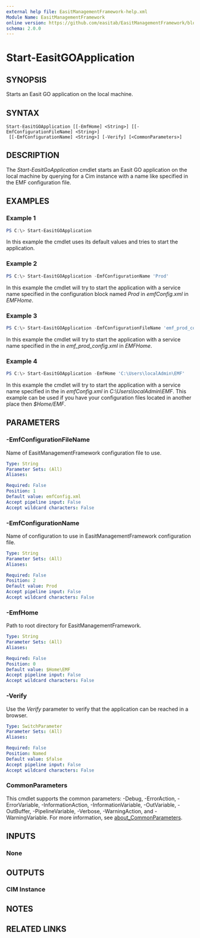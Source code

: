 ```yaml
---
external help file: EasitManagementFramework-help.xml
Module Name: EasitManagementFramework
online version: https://github.com/easitab/EasitManagementFramework/blob/development/docs/v1/Start-EasitGOApplication.md
schema: 2.0.0
---
```


# Start-EasitGOApplication

## SYNOPSIS

Starts an Easit GO application on the local machine.

## SYNTAX

```
Start-EasitGOApplication [[-EmfHome] <String>] [[-EmfConfigurationFileName] <String>]
 [[-EmfConfigurationName] <String>] [-Verify] [<CommonParameters>]
```

## DESCRIPTION

The *Start-EasitGoApplication* cmdlet starts an Easit GO application on the local machine by querying for a Cim instance with a name like specified in the EMF configuration file.

## EXAMPLES

### Example 1

```powershell
PS C:\> Start-EasitGOApplication
```

In this example the cmdlet uses its default values and tries to start the application.

### Example 2

```powershell
PS C:\> Start-EasitGOApplication -EmfConfigurationName 'Prod'
```

In this example the cmdlet will try to start the application with a service name specified in the configuration block named *Prod* in *emfConfig.xml* in *EMFHome*.

### Example 3

```powershell
PS C:\> Start-EasitGOApplication -EmfConfigurationFileName 'emf_prod_config.xml'
```

In this example the cmdlet will try to start the application with a service name specified in the in *emf_prod_config.xml* in *EMFHome*.

### Example 4

```powershell
PS C:\> Start-EasitGOApplication -EmfHome 'C:\Users\localAdmin\EMF'
```

In this example the cmdlet will try to start the application with a service name specified in the in *emfConfig.xml* in *C:\Users\localAdmin\EMF*. This example can be used if you have your configuration files located in another place then *$Home/EMF*.

## PARAMETERS

### -EmfConfigurationFileName

Name of EasitManagementFramework configuration file to use.

```yaml
Type: String
Parameter Sets: (All)
Aliases:

Required: False
Position: 1
Default value: emfConfig.xml
Accept pipeline input: False
Accept wildcard characters: False
```

### -EmfConfigurationName

Name of configuration to use in EasitManagementFramework configuration file.

```yaml
Type: String
Parameter Sets: (All)
Aliases:

Required: False
Position: 2
Default value: Prod
Accept pipeline input: False
Accept wildcard characters: False
```

### -EmfHome

Path to root directory for EasitManagementFramework.

```yaml
Type: String
Parameter Sets: (All)
Aliases:

Required: False
Position: 0
Default value: $Home\EMF
Accept pipeline input: False
Accept wildcard characters: False
```

### -Verify

Use the *Verify* parameter to verify that the application can be reached in a browser.

```yaml
Type: SwitchParameter
Parameter Sets: (All)
Aliases:

Required: False
Position: Named
Default value: $false
Accept pipeline input: False
Accept wildcard characters: False
```

### CommonParameters

This cmdlet supports the common parameters: -Debug, -ErrorAction, -ErrorVariable, -InformationAction, -InformationVariable, -OutVariable, -OutBuffer, -PipelineVariable, -Verbose, -WarningAction, and -WarningVariable. For more information, see [about_CommonParameters](http://go.microsoft.com/fwlink/?LinkID=113216).

## INPUTS

### None

## OUTPUTS

### CIM Instance

## NOTES

## RELATED LINKS
